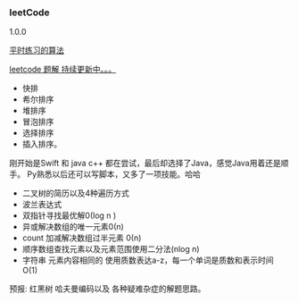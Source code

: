 ### leetCode
1.0.0

[平时练习的算法](https://github.com/ifgyong/leetCode/blob/master/leetcodePython3/class/blog/sort.MD)

[leetcode 题解 持续更新中。。。](https://github.com/ifgyong/leetCode/wiki)
- 快排
- 希尔排序
- 堆排序
- 冒泡排序
- 选择排序
- 插入排序。


刚开始是Swift 和 java c++ 都在尝试，最后却选择了Java，感觉Java用着还是顺手。
Py熟悉以后还可以写脚本，又多了一项技能。哈哈
- 二叉树的简历以及4种遍历方式
- 波兰表达式
- 双指针寻找最优解0(log n )
- 异或解决数组的唯一元素0(n)
- count 加减解决数组过半元素 0(n)
- 顺序数组查找元素以及元素范围使用二分法(nlog n)
- 字符串 元素内容相同的 使用质数表达a-z，每一个单词是质数和表示时间 O(1)

预报: 红黑树 哈夫曼编码以及 各种疑难杂症的解题思路。
